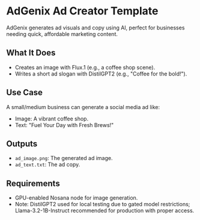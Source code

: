 # AdGenix Ad Creator Template

AdGenix generates ad visuals and copy using AI, perfect for businesses needing quick, affordable marketing content.

## What It Does
- Creates an image with Flux.1 (e.g., a coffee shop scene).
- Writes a short ad slogan with DistilGPT2 (e.g., "Coffee for the bold!").

## Use Case
A small/medium business can generate a social media ad like:
- Image: A vibrant coffee shop.
- Text: "Fuel Your Day with Fresh Brews!"

## Outputs
- `ad_image.png`: The generated ad image.
- `ad_text.txt`: The ad copy.

## Requirements
- GPU-enabled Nosana node for image generation.
- Note: DistilGPT2 used for local testing due to gated model restrictions; Llama-3.2-1B-Instruct recommended for production with proper access.
